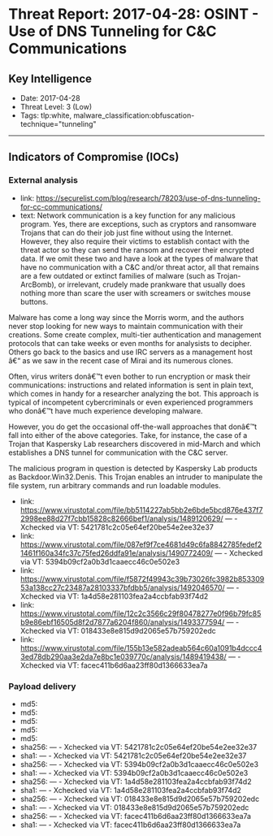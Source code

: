 # Threat Report: 2017-04-28: OSINT - Use of DNS Tunneling for C&C Communications


## Key Intelligence
* Date: 2017-04-28
* Threat Level: 3 (Low)
* Tags: tlp:white, malware_classification:obfuscation-technique="tunneling"

---

## Indicators of Compromise (IOCs)
### External analysis
* link: https://securelist.com/blog/research/78203/use-of-dns-tunneling-for-cc-communications/
* text: Network communication is a key function for any malicious program. Yes, there are exceptions, such as cryptors and ransomware Trojans that can do their job just fine without using the Internet. However, they also require their victims to establish contact with the threat actor so they can send the ransom and recover their encrypted data. If we omit these two and have a look at the types of malware that have no communication with a C&C and/or threat actor, all that remains are a few outdated or extinct families of malware (such as Trojan-ArcBomb), or irrelevant, crudely made prankware that usually does nothing more than scare the user with screamers or switches mouse buttons.

Malware has come a long way since the Morris worm, and the authors never stop looking for new ways to maintain communication with their creations. Some create complex, multi-tier authentication and management protocols that can take weeks or even months for analysists to decipher. Others go back to the basics and use IRC servers as a management host â€“ as we saw in the recent case of Mirai and its numerous clones.

Often, virus writers donâ€™t even bother to run encryption or mask their communications: instructions and related information is sent in plain text, which comes in handy for a researcher analyzing the bot. This approach is typical of incompetent cybercriminals or even experienced programmers who donâ€™t have much experience developing malware.

However, you do get the occasional off-the-wall approaches that donâ€™t fall into either of the above categories. Take, for instance, the case of a Trojan that Kaspersky Lab researchers discovered in mid-March and which establishes a DNS tunnel for communication with the C&C server.

The malicious program in question is detected by Kaspersky Lab products as Backdoor.Win32.Denis. This Trojan enables an intruder to manipulate the file system, run arbitrary commands and run loadable modules.
* link: https://www.virustotal.com/file/bb5114227ab5bb2e6bde5bcd876e437f72998ee88d27f7cbb15828c82666bef1/analysis/1489120629/ — - Xchecked via VT: 5421781c2c05e64ef20be54e2ee32e37
* link: https://www.virustotal.com/file/087ef9f7ce4681d49c6fa8842785fedef21461f160a34fc37c75fed26ddfa91e/analysis/1490772409/ — - Xchecked via VT: 5394b09cf2a0b3d1caaecc46c0e502e3
* link: https://www.virustotal.com/file/f5872f49943c39b73026fc3982b85330953a138cc27c23487a28103337bfdbb5/analysis/1492046570/ — - Xchecked via VT: 1a4d58e281103fea2a4ccbfab93f74d2
* link: https://www.virustotal.com/file/12c2c3566c29f80478277e0f96b79fc85b9e86ebf16505d8f2d7877a6204f860/analysis/1493377594/ — - Xchecked via VT: 018433e8e815d9d2065e57b759202edc
* link: https://www.virustotal.com/file/155b13e582adeab564c60a1091b4dccc43ed78db290aa3e2da7e8bc1e039770c/analysis/1489419438/ — - Xchecked via VT: facec411b6d6aa23ff80d1366633ea7a

### Payload delivery
* md5: <md5>
* md5: <md5>
* md5: <md5>
* md5: <md5>
* md5: <md5>
* sha256: <sha256> — - Xchecked via VT: 5421781c2c05e64ef20be54e2ee32e37
* sha1: <sha1> — - Xchecked via VT: 5421781c2c05e64ef20be54e2ee32e37
* sha256: <sha256> — - Xchecked via VT: 5394b09cf2a0b3d1caaecc46c0e502e3
* sha1: <sha1> — - Xchecked via VT: 5394b09cf2a0b3d1caaecc46c0e502e3
* sha256: <sha256> — - Xchecked via VT: 1a4d58e281103fea2a4ccbfab93f74d2
* sha1: <sha1> — - Xchecked via VT: 1a4d58e281103fea2a4ccbfab93f74d2
* sha256: <sha256> — - Xchecked via VT: 018433e8e815d9d2065e57b759202edc
* sha1: <sha1> — - Xchecked via VT: 018433e8e815d9d2065e57b759202edc
* sha256: <sha256> — - Xchecked via VT: facec411b6d6aa23ff80d1366633ea7a
* sha1: <sha1> — - Xchecked via VT: facec411b6d6aa23ff80d1366633ea7a
